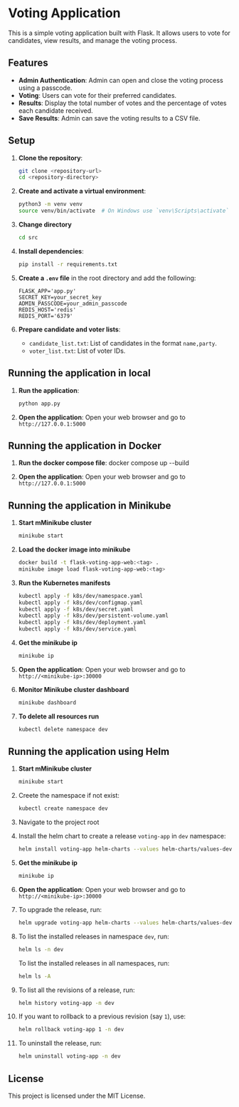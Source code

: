 # Voting Application

This is a simple voting application built with Flask. It allows users to vote for candidates, view results, and manage the voting process.

## Features

- **Admin Authentication**: Admin can open and close the voting process using a passcode.
- **Voting**: Users can vote for their preferred candidates.
- **Results**: Display the total number of votes and the percentage of votes each candidate received.
- **Save Results**: Admin can save the voting results to a CSV file.

## Setup

1. **Clone the repository**:
    ```sh
    git clone <repository-url>
    cd <repository-directory>
    ```

2. **Create and activate a virtual environment**:
    ```sh
    python3 -m venv venv
    source venv/bin/activate  # On Windows use `venv\Scripts\activate`
    ```

3. **Change directory**
    ```sh
    cd src
    ```

4. **Install dependencies**:
    ```sh
    pip install -r requirements.txt
    ```

5. **Create a `.env` file** in the root directory and add the following:
    ```
    FLASK_APP='app.py'
    SECRET_KEY=your_secret_key
    ADMIN_PASSCODE=your_admin_passcode
    REDIS_HOST='redis'
    REDIS_PORT='6379'
    ```

6. **Prepare candidate and voter lists**:
    - `candidate_list.txt`: List of candidates in the format `name,party`.
    - `voter_list.txt`: List of voter IDs.

## Running the application in local

1. **Run the application**:
    ```sh
    python app.py
    ```

2. **Open the application**:
    Open your web browser and go to `http://127.0.0.1:5000`

## Running the application in Docker

1. **Run the docker compose file**:
    docker compose up --build

3. **Open the application**:
    Open your web browser and go to `http://127.0.0.1:5000`

## Running the application in Minikube

1. **Start mMinikube cluster**
    ```sh
    minikube start
    ```

2. **Load the docker image into minikube**
    ```sh
    docker build -t flask-voting-app-web:<tag> .
    minikube image load flask-voting-app-web:<tag>
    ```

3. **Run the Kubernetes manifests**
    ```sh
    kubectl apply -f k8s/dev/namespace.yaml
    kubectl apply -f k8s/dev/configmap.yaml
    kubectl apply -f k8s/dev/secret.yaml
    kubectl apply -f k8s/dev/persistent-volume.yaml
    kubectl apply -f k8s/dev/deployment.yaml
    kubectl apply -f k8s/dev/service.yaml
    ```
4. **Get the minikube ip**
    ```sh
    minikube ip
    ```

5. **Open the application**:
    Open your web browser and go to `http://<minikube-ip>:30000`

6. **Monitor Minikube cluster dashboard**
    ```sh
    minikube dashboard
    ```

7. **To delete all resources run**
    ```sh
    kubectl delete namespace dev
    ```

## Running the application using Helm

1. **Start mMinikube cluster**
    ```sh
    minikube start
    ```

2. Creete the namespace if not exist: 
    ```sh
    kubectl create namespace dev
    ```
   
3. Navigate to the project root
   
4. Install the helm chart to create a release `voting-app` in `dev` namespace: 
    ```sh
    helm install voting-app helm-charts --values helm-charts/values-dev.yaml -n dev
    ```

5. **Get the minikube ip**
    ```sh
    minikube ip
    ```

6. **Open the application**:
    Open your web browser and go to `http://<minikube-ip>:30000`
   
7. To upgrade the release, run: 
    ```sh
    helm upgrade voting-app helm-charts --values helm-charts/values-dev.yaml -n dev
    ```

8. To list the installed releases in namespace `dev`, run:
    ```sh
    helm ls -n dev
    ```
    To list the installed releases in all namespaces, run:
    ```sh
    helm ls -A
    ```

9. To list all the revisions of a release, run:
    ```sh
    helm history voting-app -n dev
    ```

10. If you want to rollback to a previous revision (say `1`), use:
    ```sh
    helm rollback voting-app 1 -n dev
    ```

11. To uninstall the release, run:
    ```sh
    helm uninstall voting-app -n dev
    ```

## License

This project is licensed under the MIT License.